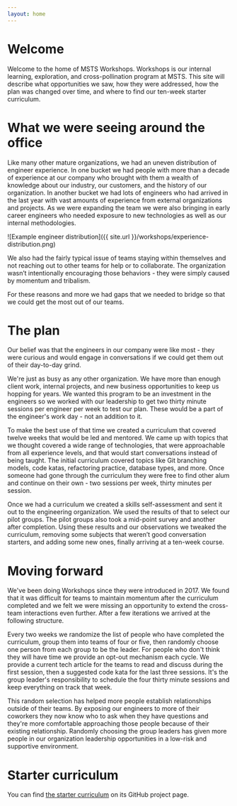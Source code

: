 ```yaml
---
layout: home
---
```


# Welcome

Welcome to the home of MSTS Workshops. Workshops is our internal learning,
exploration, and cross-pollination program at MSTS. This site will describe
what opportunities we saw, how they were addressed, how the plan was changed
over time, and where to find our ten-week starter curriculum.

# What we were seeing around the office

Like many other mature organizations, we had an uneven distribution of engineer
experience. In one bucket we had people with more than a decade of experience
at our company who brought with them a wealth of knowledge about our industry,
our customers, and the history of our organization. In another bucket we had
lots of engineers who had arrived in the last year with vast amounts of
experience from external organizations and projects. As we were expanding the
team we were also bringing in early career engineers who needed exposure to new
technologies as well as our internal methodologies.

![Example engineer distribution]({{ site.url }}/workshops/experience-distribution.png)

We also had the fairly typical issue of teams staying within themselves and not
reaching out to other teams for help or to collaborate. The organization wasn’t
intentionally encouraging those behaviors - they were simply caused by momentum
and tribalism.

For these reasons and more we had gaps that we needed to bridge so that we
could get the most out of our teams.

# The plan

Our belief was that the engineers in our company were like most - they were
curious and would engage in conversations if we could get them out of their
day-to-day grind.

We're just as busy as any other organization. We have more than enough client
work, internal projects, and new business opportunities to keep us hopping for
years.  We wanted this program to be an investment in the engineers so we
worked with our leadership to get two thirty minute sessions per engineer per
week to test our plan. These would be a part of the engineer's work day - not
an addition to it.

To make the best use of that time we created a curriculum that covered twelve
weeks that would be led and mentored. We came up with topics that we thought
covered a wide range of technologies, that were approachable from all
experience levels, and that would start conversations instead of being taught.
The initial curriculum covered topics like Git branching models, code katas,
refactoring practice, database types, and more. Once someone had gone through
the curriculum they were free to find other alum and continue on their own -
two sessions per week, thirty minutes per session.

Once we had a curriculum we created a skills self-assessment and sent it out to
the engineering organization. We used the results of that to select our pilot
groups. The pilot groups also took a mid-point survey and another after
completion. Using these results and our observations we tweaked the curriculum,
removing some subjects that weren’t good conversation starters, and adding some
new ones, finally arriving at a ten-week course.

# Moving forward

We've been doing Workshops since they were introduced in 2017. We found that it
was difficult for teams to maintain momentum after the curriculum completed and
we felt we were missing an opportunity to extend the cross-team interactions
even further. After a few iterations we arrived at the following structure.

Every two weeks we randomize the list of people who have completed the
curriculum, group them into teams of four or five, then randomly choose one
person from each group to be the leader. For people who don't think they will
have time we provide an opt-out mechanism each cycle. We provide a current tech
article for the teams to read and discuss during the first session, then a
suggested code kata for the last three sessions.  It's the group leader's
responsibility to schedule the four thirty minute sessions and keep everything
on track that week.

This random selection has helped more people establish relationships outside of
their teams. By exposing our engineers to more of their coworkers they now know
who to ask when they have questions and they're more comfortable approaching
those people because of their existing relationship. Randomly choosing the
group leaders has given more people in our organization leadership
opportunities in a low-risk and supportive environment.

# Starter curriculum

You can find [the starter curriculum](https://github.com/msts/workshops) on its
GitHub project page.
